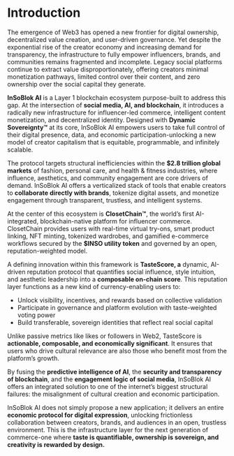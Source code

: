 # Introduction

The emergence of Web3 has opened a new frontier for digital ownership, decentralized value creation, and user-driven governance. Yet despite the exponential rise of the creator economy and increasing demand for transparency, the infrastructure to fully empower influencers, brands, and communities remains fragmented and incomplete. Legacy social platforms continue to extract value disproportionately, offering creators minimal monetization pathways, limited control over their content, and zero ownership over the social capital they generate.

**InSoBlok AI** is a Layer 1 blockchain ecosystem purpose-built to address this gap. At the intersection of **social media, AI, and blockchain**, it introduces a radically new infrastructure for influencer-led commerce, intelligent content monetization, and decentralized identity. Designed with **Dynamic Sovereignty™** at its core, InSoBlok AI empowers users to take full control of their digital presence, data, and economic participation-unlocking a new model of creator capitalism that is equitable, programmable, and infinitely scalable.

The protocol targets structural inefficiencies within the **$2.8 trillion global markets** of fashion, personal care, and health & fitness industries, where influence, aesthetics, and community engagement are core drivers of demand. InSoBlok AI offers a verticalized stack of tools that enable creators to **collaborate directly with brands**, tokenize digital assets, and monetize engagement through transparent, trustless, and intelligent systems.

At the center of this ecosystem is **ClosetChain™**, the world’s first AI-integrated, blockchain-native platform for influencer commerce. ClosetChain provides users with real-time virtual try-ons, smart product linking, NFT minting, tokenized wardrobes, and gamified e-commerce workflows secured by the **$INSO utility token** and governed by an open, reputation-weighted model.

A defining innovation within this framework is **TasteScore, a** dynamic, AI-driven reputation protocol that quantifies social influence, style intuition, and aesthetic leadership into a **composable on-chain score**. This reputation layer functions as a new kind of currency-enabling users to:

* Unlock visibility, incentives, and rewards based on collective validation
* Participate in governance and platform evolution with taste-weighted voting power
* Build transferable, sovereign identities that reflect real social capital

Unlike passive metrics like likes or followers in Web2, TasteScore is **actionable, composable, and economically significant**. It ensures that users who drive cultural relevance are also those who benefit most from the platform’s growth.

By fusing the **predictive intelligence of AI**, the **security and transparency of blockchain**, and the **engagement logic of social media**, InSoBlok AI offers an integrated solution to one of the internet’s biggest structural failures: the misalignment of cultural creation and economic participation.

InSoBlok AI does not simply propose a new application; it delivers an entire **economic protocol for digital expression**, unlocking frictionless collaboration between creators, brands, and audiences in an open, trustless environment. This is the infrastructure layer for the next generation of commerce-one where **taste is quantifiable, ownership is sovereign, and creativity is rewarded by design.**
